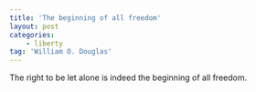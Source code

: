 ```yaml
---
title: 'The beginning of all freedom'
layout: post
categories:
    - liberty
tag: 'William O. Douglas'
---
```


The right to be let alone is indeed the beginning of all freedom.